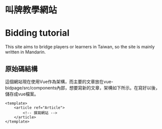 # 叫牌教學網站
# Bidding tutorial
This site aims to bridge players or learners in Taiwan, so the site is mainly written in Mandarin.

## 原始碼結構
這個網站現在使用Vue作為架構，而主要的文章放在vue-bidpage/src/components內部，想要寫新的文章，架構如下所示。在寫好以後，儲存成vue檔案。
```vue
<template>
    <article ref="Article">
        <!-- 撰寫網站 -->
    </article>
</template>
```